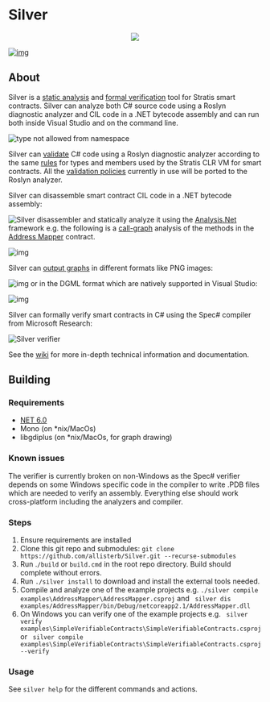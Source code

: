 # Silver
<p align="center">
  <img src="https://static.wikia.nocookie.net/zelda_gamepedia_en/images/5/5a/BotW_Silver_Shield_Model.png/revision/latest/scale-to-width-down/335?cb=20210118165032&format=original" />
</p>

[![img](https://img.shields.io/nuget/v/Silver.CodeAnalysis?style=plastic)](https://www.nuget.org/packages/Silver.CodeAnalysis/)

## About

Silver is a [static analysis](https://en.wikipedia.org/wiki/Static_program_analysis) and [formal verification](https://en.wikipedia.org/wiki/Formal_verification) 
tool for Stratis smart contracts. Silver can analyze both C# source code using a Roslyn diagnostic analyzer and CIL code in a .NET bytecode assembly 
and can run both inside Visual Studio and on the command line.

![type not allowed from namespace](https://dm2301files.storage.live.com/y4mtdREUkjcGF6gKDRZjHDPQ1s0NU53LLENRXrni2IXbOeNblTZ4z7xMATD2woY3RdyoZvto0VlnKjW80e6tUISj2YO2t4JifQJdj0tRIwK5YDt5XIuLSWo-fBbwl6iWcF7jQGuJ0zlhvk7_uYfoflzmJSp7E612_O6O5KREX3vWTYcEJHpGO4kYHC6r6309vJx?width=1424&height=1015&cropmode=none)

Silver can [validate](https://github.com/allisterb/Silver/blob/master/src/Silver.CodeAnalysis.Cs/Silver.CodeAnalysis.Cs/Validator.cs) C# code using a Roslyn diagnostic analyzer according to the same [rules](https://github.com/stratisproject/StratisFullNode/blob/master/Documentation/Features/SmartContracts/Clr-execution-and-validation.md) for types and members used by the Stratis CLR VM for smart contracts. All the [validation policies](https://github.com/stratisproject/StratisFullNode/blob/master/src/Stratis.SmartContracts.CLR.Validation/DeterminismPolicy.cs) currently in use will be ported to the Roslyn analyzer.

Silver can disassemble smart contract CIL code in a .NET bytecode assembly:

![Silver disassembler](https://dm2301files.storage.live.com/y4mCr82EmE3ovpdLVj9Xihx2Oa1TeLDD3SEvnNTlvC2JRws1ka1X2G09KKVk1XfTxjai4AFZlWZjhrXNT0TYdVLF-ofmBqtmWmTX10YLKZcCO-lIXw6UvpOs1ikO6r_bEMHGxpx5h3CX8dkTqILCNYYz9Alp43dH5-q_aQu1rQfLkbZFWdT3i8k6h6lOv8ITjpS?width=1920&height=945&cropmode=none)
and statically analyze it using the [Analysis.Net](https://github.com/edgardozoppi/analysis-net/tree/master) framework e.g. the following is a [call-graph](https://en.wikipedia.org/wiki/Call_graph) analysis of the methods in the [Address Mapper](https://github.com/stratisproject/CirrusSmartContracts/tree/master/Mainnet/AddressMapper) contract.

![img](https://dm2301files.storage.live.com/y4mLu9yA4qSBuSATzoJqXQtKfaJCMsDx11duBmqvmt5ZDMgvXMJhvPVIurq9har4_VC2vza5GKYWXYhOReBYPW3g-xS1iDWmYiEjEqLfxzSZMzrfXTS51oDOEml0oT3Y_MuL8OLc8Bvm8VWVqToi37DxrXBTBiyfRwRU09k57lEK8riBf_OvJGxdiVNWwl-lH84?width=1916&height=1023&cropmode=none)

Silver can [output graphs](https://github.com/allisterb/Silver/tree/master/src/Silver.Drawing) in different formats like PNG images:

![img](https://dm2301files.storage.live.com/y4mRkO7wiNlaUapDiUxbW_hLwNXWrXOhhyE3fTSHLoelnaD3GIvKMRUv97clPiiyW__NfobAAzSNuNUT4Frk3sIluCe9uhcds2vA0z0nVMOYd2C6xz6cXcnBwo0g3YbYH-CC8SxLDdGRhZHGOUTdxuYmptpXMojwcJQc_fgGJPgfurMuqF3ATuTSO359j3o-39M?width=2000&height=612&cropmode=none)
or in the DGML format which are natively supported in Visual Studio:

![img](https://dm2301files.storage.live.com/y4mOhd7isx7dRXOsuYjaZk1o88mkSv7sjqVzuGyTdhGRa9mYHLB2ziQQXbkyE-pdv5I4zqgYFgoXOgvZY88YBAOvs7I41I77KB1lw_9rZ9-ZSxHBWOutiBUZDYMGLnmGmaZJYGv9azJD3I9v0GTARJIIysAD4UJqoFZrQURyXfmE0HZXI1kSZIOtHAy9-H7JtEz?width=1904&height=946&cropmode=none)

Silver can formally verify smart contracts in C# using the Spec# compiler from Microsoft Research:

![Silver verifier](https://dm2301files.storage.live.com/y4m1bPIN0-HBrPvmt-Aq62K-m3zlUQWs28zmJqtCsBRbLm4sTvK8sbR2Z1-9BEFh24LKD1WEJpn1g67tGJvP63bi6ng1VloHBFMnYXdTK6ceqrCPnM01t_CTFDEGvLkOJcodXkmpWJVcSZheLaJh-6X4oUVKBJ98dyQYdxh4hwoMK5vu1mtjBdRUPsXsfW0_78s?width=860&height=475&cropmode=none)

See the [wiki](https://github.com/allisterb/Silver/wiki) for more in-depth technical information and documentation.

## Building

### Requirements
* [NET 6.0](https://dotnet.microsoft.com/en-us/download/dotnet/6.0)
* Mono (on *nix/MacOs)
* libgdiplus (on *nix/MacOs, for graph drawing)

### Known issues
The verifier is currently broken on non-Windows as the Spec# verifier depends on some Windows specific code in the compiler to write .PDB files which are needed to verify an assembly. Everything else should work cross-platform including the analyzers and compiler.

### Steps
1. Ensure requirements are installed
2. Clone this git repo and submodules: `git clone https://github.com/allisterb/Silver.git --recurse-submodules`
3. Run .`/build` or `build.cmd` in the root repo directory. Build should complete without errors.
4. Run `./silver install` to download and install the external tools needed.
5. Compile and analyze one of the example projects e.g. `./silver compile examples\AddressMapper\AddressMapper.csproj` and ` silver dis examples/AddressMapper/bin/Debug/netcoreapp2.1/AddressMapper.dll`
6. On Windows you can verify one of the example projects e.g. ` silver verify examples\SimpleVerifiableContracts\SimpleVerifiableContracts.csproj` or ` silver compile examples\SimpleVerifiableContracts\SimpleVerifiableContracts.csproj --verify`

### Usage
See `silver help` for the different commands and actions.
